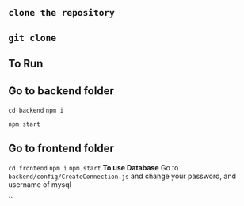 ``clone the repository``
---

``git clone ``
---

**To Run**
---
**Go to backend folder**
---
``cd backend``
``npm i ``

``npm start``

**Go to frontend folder**
---

``cd frontend``
``npm i``
``npm start``
**To use Database**
Go to ``backend/config/CreateConnection.js`` and change your password, and username of mysql

``





